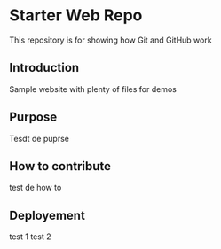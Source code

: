 # Starter Web Repo

This repository is for showing how Git and GitHub work

## Introduction

Sample website with plenty of files for demos

## Purpose
Tesdt de puprse
## How to contribute
test de how to
## Deployement
test 1
test 2